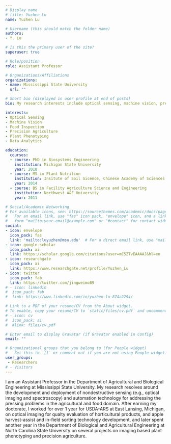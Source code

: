 ```yaml
---
# Display name
# title: Yuzhen Lu
name: Yuzhen Lu

# Username (this should match the folder name)
authors:
- Y. Lu

# Is this the primary user of the site?
superuser: true

# Role/position
role: Assistant Professor

# Organizations/Affiliations
organizations:
- name: Mississippi State University
  url: ""

# Short bio (displayed in user profile at end of posts)
bio: My research interests include optical sensing, machine vision, precision agriculture, food assessment and data analytics.

interests:
- Optical Sensing
- Machine Vision
- Food Inspection
- Precision Agriculture
- Plant Phenotyping
- Data Analytics 

education:
  courses:
  - course: PhD in Biosystems Engineering
    institution: Michigan State University
    year: 2018
  - course: MS in Plant Nutrition
    institution: Insitute of Soil Sicence, Chinese Academy of Sciences
    year: 2014
  - course: BS in Facility Agriculture Science and Engineering
    institution: Northwest A&F University
    year: 2011

# Social/Academic Networking
# For available icons, see: https://sourcethemes.com/academic/docs/page-builder/#icons
#   For an email link, use "fas" icon pack, "envelope" icon, and a link in the
#   form "mailto:your-email@example.com" or "#contact" for contact widget.
social:
- icon: envelope
  icon_pack: fas
  link: 'mailto:luyuzhen@msu.edu'  # For a direct email link, use "mailto:ylu52@ncsu.edu".
- icon: google-scholar
  icon_pack: ai
  link: https://scholar.google.com/citations?user=mC5ZTvEAAAAJ&hl=en 
- icon: researchgate
  icon_pack: ai
  link: https://www.researchgate.net/profile/Yuzhen_Lu
- icon: twitter
  icon_pack: fab
  link: https://twitter.com/jingweimo89
# - icon: linkedin
#  icon_pack: fab
#  link: https://www.linkedin.com/in/yuzhen-lu-874a2294/

# Link to a PDF of your resume/CV from the About widget.
# To enable, copy your resume/CV to `static/files/cv.pdf` and uncomment the lines below.
# - icon: cv
#  icon_pack: ai
#  #link: files/cv.pdf

# Enter email to display Gravatar (if Gravatar enabled in Config)
email: ""

# Organizational groups that you belong to (for People widget)
#   Set this to `[]` or comment out if you are not using People widget.
user_groups:
 - Researchers
# - Visitors
---
```


I am an Assistant Professor in the Department of Agricultural and Biological Engineering at Mississippi State University. My research resolves around the development and deployment of nondestructive sensing (e.g., optical imaging and spectroscopy) and automation technology for addressing the pressing problems in the agricultural and food domain. 
After earning my doctorate, I worked for over 1 year for USDA-ARS at East Lansing, Michigan, on optical imaging for qualty evaluation of horticultural products, and apple harvest-assist and in-field sorting technology development, and later spent another year in the Department of Biological and Agricultural Engineering at North Carolina State University on several projects on imaging based plant phenotyping and precision agriculture. 
